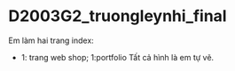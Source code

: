 # D2003G2_truongleynhi_final
Em làm hai trang index:
- 1: trang web shop; 1:portfolio
Tất cả hình là em tự vẽ.
